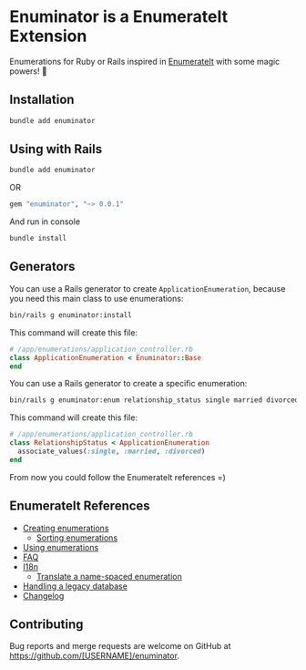 # Enuminator is a EnumerateIt Extension

Enumerations for Ruby or Rails inspired in [EnumerateIt](https://github.com/lucascaton/enumerate_it) with some magic powers! 🎩

## Installation

```bash
bundle add enuminator
```

## Using with Rails

```bash
bundle add enuminator
```

OR

```bash
gem "enuminator", "~> 0.0.1"
```

And run in console

```bash
bundle install
```

## Generators

You can use a Rails generator to create `ApplicationEnumeration`, because you need this main class to use enumerations:

```bash
bin/rails g enuminator:install
```

This command will create this file:

```ruby
# /app/enumerations/application_controller.rb
class ApplicationEnumeration < Enuminator::Base
end
```

You can use a Rails generator to create a specific enumeration:

```bash
bin/rails g enuminator:enum relationship_status single married divorced
```

This command will create this file:

```ruby
# /app/enumerations/application_controller.rb
class RelationshipStatus < ApplicationEnumeration
  associate_values(:single, :married, :divorced)
end
```

From now you could follow the EnumerateIt references =)

## EnumerateIt References

- [Creating enumerations](https://github.com/lucascaton/enumerate_it#creating-enumerations)
  - [Sorting enumerations](https://github.com/lucascaton/enumerate_it#sorting-enumerations)
- [Using enumerations](https://github.com/lucascaton/enumerate_it#using-enumerations)
- [FAQ](https://github.com/lucascaton/enumerate_it#faq)
- [I18n](https://github.com/lucascaton/enumerate_it#i18n)
  - [Translate a name-spaced enumeration](https://github.com/lucascaton/enumerate_it#translate-a-name-spaced-enumeration)
- [Handling a legacy database](https://github.com/lucascaton/enumerate_it#handling-a-legacy-database)
- [Changelog](https://github.com/lucascaton/enumerate_it#changelog)

## Contributing

Bug reports and merge requests are welcome on GitHub at https://github.com/[USERNAME]/enuminator.
